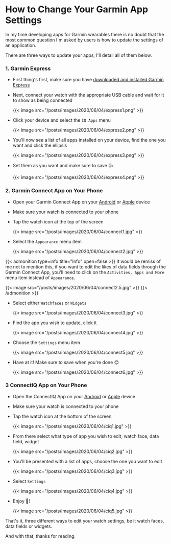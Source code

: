 # How to Change Your Garmin App Settings


In my time developing apps for Garmin wearables there is no doubt that the most common question I'm asked by users is how to update the settings of an application.

There are three ways to update your apps, I'll detail all of them below.

### 1. Garmin Express
* First thing's first, make sure you have [downloaded and installed Garmin Express](https://links.avdjian.com/garminexpress)
* Next, connect your watch with the appropriate USB cable and wait for it to show as being connected

  {{< image src="/posts/images/2020/06/04/express1.png" >}}
* Click your device and select the `IQ Apps` menu

  {{< image src="/posts/images/2020/06/04/express2.png" >}}
* You'll now see a list of all apps installed on your device, find the one you want and click the ellipsis

  {{< image src="/posts/images/2020/06/04/express3.png" >}}
* Set them as you want and make sure to save 👍

  {{< image src="/posts/images/2020/06/04/express4.png" >}}

### 2. Garmin Connect App on Your Phone
* Open your Garmin Connect App on your [Android](https://links.avdjian.com/androidconnect) or [Apple](https://links.avdjian.com/appleconnect) device

* Make sure your watch is connected to your phone

* Tap the watch icon at the top of the screen

  {{< image src="/posts/images/2020/06/04/connect1.jpg" >}}

* Select the `Appearance` menu item

  {{< image src="/posts/images/2020/06/04/connect2.jpg" >}}

{{< admonition type=info title="Info" open=false >}}
It would be remiss of me not to mention this, if you want to edit the likes of data fields through the Garmin Connect App, you'll need to click on the `Activities, Apps and More` menu item instead of `Appearance`.

  {{< image src="/posts/images/2020/06/04/connect2.5.jpg" >}}
{{< /admonition >}}

* Select either `Watchfaces` or `Widgets`

  {{< image src="/posts/images/2020/06/04/connect3.jpg" >}}

* Find the app you wish to update, click it

  {{< image src="/posts/images/2020/06/04/connect4.jpg" >}}

* Choose the `Settings` menu item

  {{< image src="/posts/images/2020/06/04/connect5.jpg" >}}

* Have at it! Make sure to save when you're done 😊

  {{< image src="/posts/images/2020/06/04/connect6.jpg" >}}

### 3 ConnectIQ App on Your Phone
* Open the ConnectIQ App on your [Android](https://links.avdjian.com/androidciq) or [Apple](https://links.avdjian.com/appleciq) device
* Make sure your watch is connected to your phone
* Tap the watch icon at the bottom of the screen

  {{< image src="/posts/images/2020/06/04/ciq1.jpg" >}}

* From there select what type of app you wish to edit, watch face, data field, widget

  {{< image src="/posts/images/2020/06/04/ciq2.jpg" >}}
* You'll be presented with a list of apps, choose the one you want to edit

  {{< image src="/posts/images/2020/06/04/ciq3.jpg" >}}
* Select `Settings`

  {{< image src="/posts/images/2020/06/04/ciq4.jpg" >}}
* Enjoy 🎉!

  {{< image src="/posts/images/2020/06/04/ciq5.jpg" >}}

That's it, three different ways to edit your watch settings, be it watch faces, data fields or widgets.

And with that, thanks for reading.

